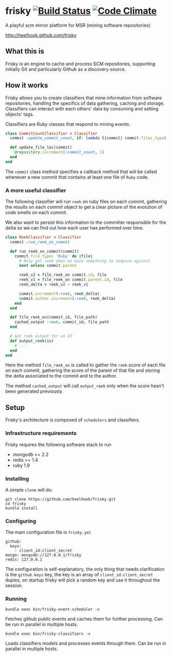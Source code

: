 # frisky [![Build Status](https://secure.travis-ci.org/heelhook/frisky.png?branch=development)](https://travis-ci.org/heelhook/frisky) [![Code Climate](https://codeclimate.com/badge.png)](https://codeclimate.com/github/heelhook/frisky)
A playful scm mirror platform for MSR (mining software repositories)

http://heelhook.github.com/frisky



## What this is

Frisky is an engine to cache and process SCM repositories, supporting initially Git and particularly Github
as a discovery source.

## How it works

Frisky allows you to create classifiers that mine information from software repositories, handling the specifics of
data gathering, caching and storage. Classifiers can interact with each others' data by consuming and setting objects' tags.

Classifiers are Ruby classes that respond to mining events.

```ruby
class CommitCountClassifier < Classifier
  commit :update_commit_count, if: lambda {|commit| commit.files_type('Ruby').any? }

  def update_file_loc(commit)
    @repository.increment(:commit_count, 1)
  end
end
```

The `commit` class method specifies a callback method that will be called whenever a new commit
that contains at least one file of `Ruby` code.

### A more useful classifier

The following classifier will run `reek` on ruby files on each commit, gathering
the results on each commit object to get a clear picture of the evolution of code smells
on each commit.

We also want to persist this information to the committer responsible for the delta so
we can find out how each user has performed over time.


```ruby
class ReekClassifier < Classifier
  commit :run_reek_on_commit

  def run_reek_on_commit(commit)
    commit.file_types 'Ruby' do |file|
      # Only get reek when we have something to compare against
      next unless commit.parent

      reek_v2 = file_reek_on commit.id, file
      reek_v1 = file_reek_on commit.parent.id, file
      reek_delta = reek_v2 - reek_v1

      commit.increment(:reek, reek_delta)
      commit.author.increment(:reek, reek_delta)
    end
  end

  def file_reek_on(commit_id, file_path)
    cached_output :reek, commit_id, file_path
  end

  # Get reek output for an IO
  def output_reek(io)
    # ...
  end
end

```

Here the method `file_reek_on` is called to gather the `reek` score of each file on each commit,
gathering the score of the parent of that file and storing the delta associated to the commit and to the author.

The method `cached_output` will call `output_reek` only when the score hasn't been generated
previously.

## Setup

Frisky's architecture is composed of `schedulers` and classifiers.

### Infrastructure requirements

Frisky requires the following software stack to run

  - mongodb >= 2.2
  - redis >= 1.4
  - ruby 1.9

### Installing

A simple `clone` will do:

```
git clone https://github.com/heelhook/frisky.git
cd frisky
bundle install
```

### Configuring

The main configuration file is `frisky.yml`

```
github:
  keys:
    - client_id:client_secret
mongo: mongodb://127.0.0.1/frisky
redis: 127.0.0.1
```

The configuration is self-explanatory, the only thing that needs clarification is the `github.keys` key,
the key is an array of `client_id:client_secret` duples, on startup frisky will pick a random key and use it
throughout the session.

### Running

```
bundle exec bin/frisky-event-scheduler -v
```

Fetches github public events and caches them for further processing. Can be run in parallel in multiple hosts.

```
bundle exec bin/frisky-classifiers -v
```

Loads classifiers models and processes events through them. Can be run in parallel in multiple hosts.
